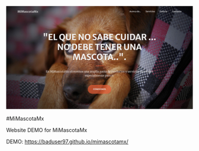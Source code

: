<img src="ss.jpg" style="width: auto; heigth: auto;">

#MiMascotaMx

Website DEMO for MiMascotaMx

DEMO: https://baduser97.github.io/mimascotamx/
